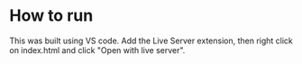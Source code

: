 # How to run

This was built using VS code. Add the Live Server extension, then right click on index.html and click "Open with live server".
